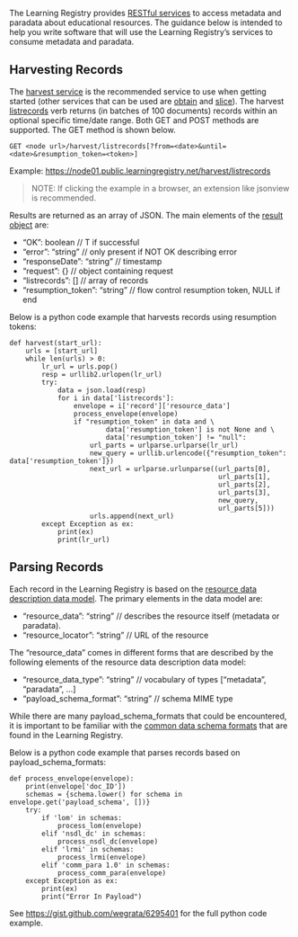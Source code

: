 The Learning Registry provides [RESTful services](http://docs.learningregistry.org/en/latest/spec/Services_and_APIs/index.html#services-and-apis) to access metadata and paradata about educational resources.  The guidance below is intended to help you write software that will use the Learning Registry’s services to consume metadata and paradata.

## Harvesting Records

The [harvest service](http://docs.learningregistry.org/en/latest/spec/Access_Services/index.html#basic-harvest-service) is the recommended service to use when getting started (other services that can be used are [obtain](http://docs.learningregistry.org/en/latest/spec/Access_Services/index.html#basic-obtain-service) and [slice](http://docs.learningregistry.org/en/latest/slicing/index.html)).  The harvest [listrecords](http://docs.learningregistry.org/en/latest/spec/Access_Services/index.html#list-records) verb returns (in batches of 100 documents) records within an optional specific time/date range.  Both GET and POST methods are supported.  The GET method is shown below.

```
GET <node url>/harvest/listrecords[?from=<date>&until=<date>&resumption_token=<token>]
```

Example: https://node01.public.learningregistry.net/harvest/listrecords

> NOTE: If clicking the example in a browser, an extension like jsonview is recommended.

Results are returned as an array of JSON.  The main elements of the [result object](http://docs.learningregistry.org/en/latest/spec/Access_Services/index.html#id5) are:
* “OK”: boolean // T if successful
* “error”: “string” // only present if NOT OK describing error
* “responseDate”: “string” // timestamp
* “request”: {} // object containing request
* “listrecords”: [] // array of records
* “resumption_token”: “string” // flow control resumption token, NULL if end

Below is a python code example that harvests records using resumption tokens:
```
def harvest(start_url):
    urls = [start_url]
    while len(urls) > 0:
        lr_url = urls.pop()
        resp = urllib2.urlopen(lr_url)
        try:
            data = json.load(resp)
            for i in data['listrecords']:
                envelope = i['record']['resource_data']
                process_envelope(envelope)
                if "resumption_token" in data and \
                        data['resumption_token'] is not None and \
                        data['resumption_token'] != "null":
                    url_parts = urlparse.urlparse(lr_url)
                    new_query = urllib.urlencode({"resumption_token": data['resumption_token']})
                    next_url = urlparse.urlunparse((url_parts[0],
                                                    url_parts[1],
                                                    url_parts[2],
                                                    url_parts[3],
                                                    new_query,
                                                    url_parts[5]))
                    urls.append(next_url)
        except Exception as ex:
            print(ex)
            print(lr_url)
```

## Parsing Records

Each record in the Learning Registry is based on the [resource data description data model](http://docs.learningregistry.org/en/latest/spec/Resource_Data_Data_Model/index.html#resource-data-description-data-model).  The primary elements in the data model are:
* “resource_data”: “string” // describes the resource itself (metadata or paradata).
* “resource_locator”: “string” // URL of the resource

The “resource_data” comes in different forms that are described by the following elements of the resource data description data model:
* “resource_data_type”: “string” // vocabulary of types [“metadata”, “paradata”, …]
* “payload_schema_format”: “string” // schema MIME type

While there are many payload_schema_formats that could be encountered, it is important to be familiar with the [common data schema formats](https://github.com/LearningRegistry/LearningRegistry/wiki/Common-Data-Schema-Formats-in-Learning-Registry) that are found in the Learning Registry.

Below is a python code example that parses records based on payload_schema_formats:
```
def process_envelope(envelope):
    print(envelope['doc_ID'])
    schemas = {schema.lower() for schema in envelope.get('payload_schema', [])}
    try:
        if 'lom' in schemas:
            process_lom(envelope)
        elif 'nsdl_dc' in schemas:
            process_nsdl_dc(envelope)
        elif 'lrmi' in schemas:
            process_lrmi(envelope)
        elif 'comm_para 1.0' in schemas:
            process_comm_para(envelope)
    except Exception as ex:
        print(ex)
        print("Error In Payload")
```

See https://gist.github.com/wegrata/6295401 for the full python code example.